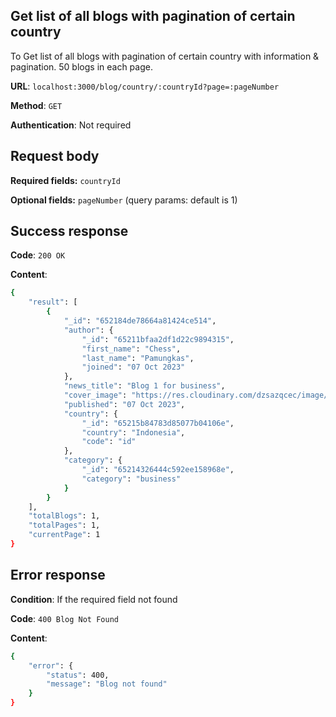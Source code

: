 ## Get list of all blogs with pagination of certain country

To Get list of all blogs with pagination of certain country with information & pagination. 50 blogs in each page.

**URL**: `localhost:3000/blog/country/:countryId?page=:pageNumber`

**Method**: `GET`

**Authentication**: Not required

## Request body

**Required fields:** `countryId`

**Optional fields:** `pageNumber` (query params: default is 1)

## Success response

**Code**: `200 OK`

**Content**:

```bash
{
    "result": [
        {
            "_id": "652184de78664a81424ce514",
            "author": {
                "_id": "65211bfaa2df1d22c9894315",
                "first_name": "Chess",
                "last_name": "Pamungkas",
                "joined": "07 Oct 2023"
            },
            "news_title": "Blog 1 for business",
            "cover_image": "https://res.cloudinary.com/dzsazqcec/image/upload/v1696613600/blogs/online-message-blog-chat-communication-envelop-graphic-icon-concept_bfcohk.jpg",
            "published": "07 Oct 2023",
            "country": {
                "_id": "65215b84783d85077b04106e",
                "country": "Indonesia",
                "code": "id"
            },
            "category": {
                "_id": "65214326444c592ee158968e",
                "category": "business"
            }
        }
    ],
    "totalBlogs": 1,
    "totalPages": 1,
    "currentPage": 1
}
```

## Error response

**Condition**: If the required field not found

**Code**: `400 Blog Not Found`

**Content**:

```bash
{
    "error": {
        "status": 400,
        "message": "Blog not found"
    }
}
```
